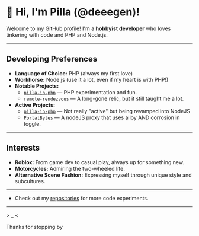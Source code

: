 # 👋 Hi, I'm Pilla (@deeegen)!

Welcome to my GitHub profile! I'm a **hobbyist developer** who loves tinkering with code and PHP and Node.js.

---

## Developing Preferences

- **Language of Choice:** PHP (always my first love)
- **Workhorse:** Node.js (use it a lot, even if my heart is with PHP!)
- **Notable Projects:**
  - [`pilla-in-php`](https://github.com/deeegen/pilla-in-php) — PHP experimentation and fun.
  - `remote-rendezvous` — A long-gone relic, but it still taught me a lot.
- **Active Projects:**
  - [`pilla-in-php`](https://github.com/deeegen/pilla-in-php) — Not really "active" but being revamped into NodeJS
  - [`PortalBytes`](https://github.com/deeegen/portalbytes-v2/) — A nodeJS proxy that uses alloy AND corrosion in toggle.

---

## Interests

- **Roblox:** From game dev to casual play, always up for something new.
- **Motorcycles:** Admiring the two-wheeled life.
- **Alternative Scene Fashion:** Expressing myself through unique style and subcultures.

---

- Check out my [repositories](https://github.com/deeegen?tab=repositories) for more code experiments.

---

\> _ <

Thanks for stopping by
